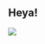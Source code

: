 ## Heya!
<p align="left">
  <img
    src="[https://komarev.com/ghpvc/?username=gargakshit](https://img.shields.io/badge/LinkedIn-0077B5?style=for-the-badge&logo=linkedin&logoColor=white)"
  />
</p>
